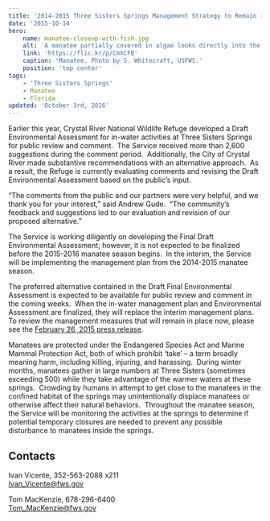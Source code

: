 ```yaml
---
title: '2014-2015 Three Sisters Springs Management Strategy to Remain in Place Until Draft Environmental Assessment is Finalized'
date: '2015-10-14'
hero:
    name: manatee-closeup-with-fish.jpg
    alt: 'A manatee partially covered in algae looks directly into the camera surrounded by a school of fish.'
    link: 'https://flic.kr/p/CmXCFB'
    caption: 'Manatee. Photo by S. Whitecraft, USFWS.'
    position: 'top center'
tags:
    - 'Three Sisters Springs'
    - Manatee
    - Florida
updated: 'October 3rd, 2016'
---
```


Earlier this year, Crystal River National Wildlife Refuge developed a Draft Environmental Assessment for in-water activities at Three Sisters Springs for public review and comment.  The Service received more than 2,600 suggestions during the comment period.  Additionally, the City of Crystal River made substantive recommendations with an alternative approach.  As a result, the Refuge is currently evaluating comments and revising the Draft Environmental Assessment based on the public’s input.  

“The comments from the public and our partners were very helpful, and we thank you for your interest,” said Andrew Gude.  “The community’s feedback and suggestions led to our evaluation and revision of our proposed alternative.”

The Service is working diligently on developing the Final Draft Environmental Assessment; however, it is not expected to be finalized before the 2015-2016 manatee season begins.  In the interim, the Service will be implementing the management plan from the 2014-2015 manatee season.

The preferred alternative contained in the Draft Final Environmental Assessment is expected to be available for public review and comment in the coming weeks.  When the in-water management plan and Environmental Assessment are finalized, they will replace the interim management plans.  To review the management measures that will remain in place now, please see the [February 26, 2015 press release](http://www.fws.gov/news/ShowNews.cfm?ID=C6870ED3-F6CD-85BA-B3EDD59616B4849D).

Manatees are protected under the Endangered Species Act and Marine Mammal Protection Act, both of which prohibit ‘take’ – a term broadly meaning harm, including killing, injuring, and harassing.  During winter months, manatees gather in large numbers at Three Sisters (sometimes exceeding 500) while they take advantage of the warmer waters at these springs.  Crowding by humans in attempt to get close to the manatees in the confined habitat of the springs may unintentionally displace manatees or otherwise affect their natural behaviors.  Throughout the manatee season, the Service will be monitoring the activities at the springs to determine if potential temporary closures are needed to prevent any possible disturbance to manatees inside the springs.

## Contacts

Ivan Vicente, 352-563-2088 x211  
[Ivan_Vicente@fws.gov](mailto:Ivan_Vicente@fws.gov)

Tom MacKenzie, 678-296-6400  
[Tom_MacKenzie@fws.gov](mailto:Tom_MacKenzie@fws.gov)
